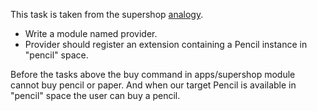 
This task is taken from the supershop [analogy](../../docs/books/tutorial/analogies.md). 

- Write a module named provider.
- Provider should register an extension containing a Pencil instance in "pencil" space.


Before the tasks above the buy command in apps/supershop module cannot buy pencil or paper. And when our target Pencil is available in "pencil" space the user can buy a pencil.


